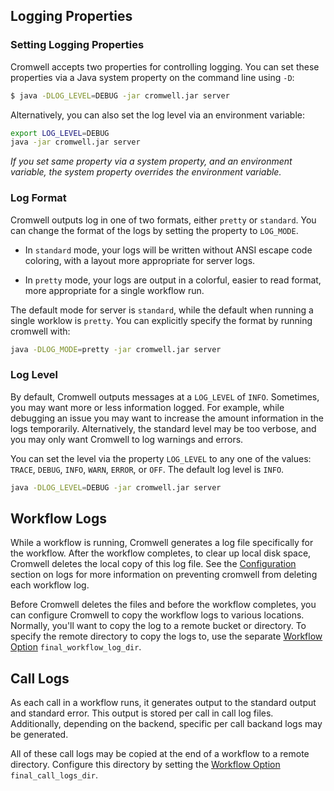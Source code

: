 ## Logging Properties

### Setting Logging Properties

Cromwell accepts two properties for controlling logging. You can set these properties via a Java system property on the command line using `-D`:

```bash
$ java -DLOG_LEVEL=DEBUG -jar cromwell.jar server
```

Alternatively, you can also set the log level via an environment variable:

```bash
export LOG_LEVEL=DEBUG
java -jar cromwell.jar server
```

*If you set same property via a system property, and an environment variable, the system property overrides the environment variable.*

### Log Format

Cromwell outputs log in one of two formats, either `pretty` or `standard`. You can change the format of the logs by setting the property to `LOG_MODE`.

* In `standard` mode, your logs will be written without ANSI escape code coloring, with a layout more appropriate for server logs.

* In `pretty` mode, your logs are output in a colorful, easier to read format, more appropriate for a single workflow run.

The default mode for server is `standard`, while the default when running a single worklow is `pretty`. You can explicitly specify the format by running cromwell with:

```bash
java -DLOG_MODE=pretty -jar cromwell.jar server
```

### Log Level

By default, Cromwell outputs messages at a `LOG_LEVEL` of `INFO`. Sometimes, you may want more or less information logged. For example, while debugging an issue you may want to increase the amount information in the logs temporarily. Alternatively, the standard level may be too verbose, and you may only want Cromwell to log warnings and errors.

You can set the level via the property `LOG_LEVEL` to any one of the values: `TRACE`, `DEBUG`, `INFO`, `WARN`, `ERROR`, or `OFF`. The default log level is `INFO`.

```bash
java -DLOG_LEVEL=DEBUG -jar cromwell.jar server
```

## Workflow Logs

While a workflow is running, Cromwell generates a log file specifically for the workflow. After the workflow completes, to clear up local disk space, Cromwell deletes the local copy of this log file. See the [Configuration](Configuring#workflow-log-directory) section on logs for more information on preventing cromwell from deleting each workflow log.

Before Cromwell deletes the files and before the workflow completes, you can configure Cromwell to copy the workflow
logs to various locations. Normally, you'll want to copy the log to a remote bucket or directory. To specify the remote
directory to copy the logs to, use the separate [Workflow Option](wf_options/Overview#output-copying)
`final_workflow_log_dir`.

## Call Logs

As each call in a workflow runs, it generates output to the standard output and standard error. This output is stored per call in call log files. Additionally, depending on the backend, specific per call backand logs may be generated.

All of these call logs may be copied at the end of a workflow to a remote directory. Configure this directory by setting the [Workflow Option](wf_options/Overview#output-copying) `final_call_logs_dir`.

